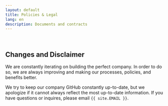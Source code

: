 ```yaml
---
layout: default
title: Policies & Legal
lang: en
description: Documents and contracts
---
```


<br>

## Changes and Disclaimer

We are constantly iterating on building the perfect company. In order to do so, we are always improving and making our processes, policies, and benefits better.

We try to keep our company GitHub constantly up-to-date, but we apologize if it cannot always reflect the most up-to-date information. If you have questions or inquires, please email `{{ site.EMAIL }}`.
